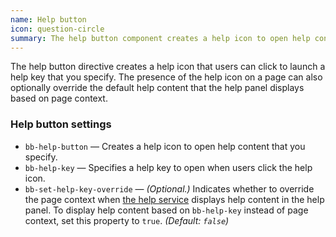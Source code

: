 ```yaml
---
name: Help button
icon: question-circle
summary: The help button component creates a help icon to open help content that you specify. It can also override the default help content in the help panel.
---
```


The help button directive creates a help icon that users can click to launch a help key that you specify. The presence of the help icon on a page can also optionally override the default help content that the help panel displays based on page context.

### Help button settings ###
- `bb-help-button` &mdash; Creates a help icon to open help content that you specify.
 - `bb-help-key` &mdash; Specifies a help key to open when users click the help icon.
 - `bb-set-help-key-override` &mdash; *(Optional.)* Indicates whether to override the page context when [the help service](../help) displays help content in the help panel. To display help content based on `bb-help-key` instead of page context, set this property to `true`. *(Default: `false`)*
